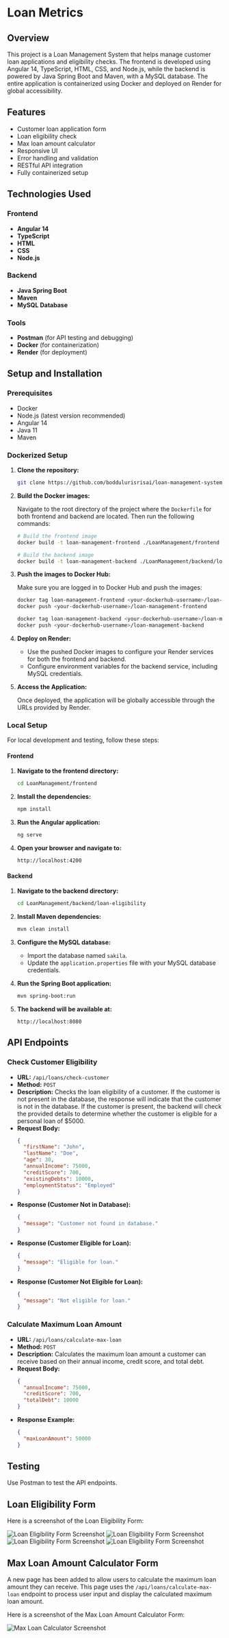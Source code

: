 # Loan Metrics

## Overview

This project is a Loan Management System that helps manage customer loan applications and eligibility checks. The frontend is developed using Angular 14, TypeScript, HTML, CSS, and Node.js, while the backend is powered by Java Spring Boot and Maven, with a MySQL database. The entire application is containerized using Docker and deployed on Render for global accessibility.

## Features

- Customer loan application form
- Loan eligibility check
- Max loan amount calculator
- Responsive UI
- Error handling and validation
- RESTful API integration
- Fully containerized setup

## Technologies Used

### Frontend

- **Angular 14**
- **TypeScript**
- **HTML**
- **CSS**
- **Node.js**

### Backend

- **Java Spring Boot**
- **Maven**
- **MySQL Database**

### Tools

- **Postman** (for API testing and debugging)
- **Docker** (for containerization)
- **Render** (for deployment)

## Setup and Installation

### Prerequisites

- Docker
- Node.js (latest version recommended)
- Angular 14
- Java 11
- Maven

### Dockerized Setup

1. **Clone the repository:**

   ```bash
   git clone https://github.com/boddulurisrisai/loan-management-system.git
   ```

2. **Build the Docker images:**

   Navigate to the root directory of the project where the `Dockerfile` for both frontend and backend are located. Then run the following commands:

   ```bash
   # Build the frontend image
   docker build -t loan-management-frontend ./LoanManagement/frontend

   # Build the backend image
   docker build -t loan-management-backend ./LoanManagement/backend/loan-eligibility
   ```

3. **Push the images to Docker Hub:**

   Make sure you are logged in to Docker Hub and push the images:

   ```bash
   docker tag loan-management-frontend <your-dockerhub-username>/loan-management-frontend
   docker push <your-dockerhub-username>/loan-management-frontend

   docker tag loan-management-backend <your-dockerhub-username>/loan-management-backend
   docker push <your-dockerhub-username>/loan-management-backend
   ```

4. **Deploy on Render:**

   - Use the pushed Docker images to configure your Render services for both the frontend and backend.
   - Configure environment variables for the backend service, including MySQL credentials.

5. **Access the Application:**

   Once deployed, the application will be globally accessible through the URLs provided by Render.

### Local Setup

For local development and testing, follow these steps:

#### Frontend

1. **Navigate to the frontend directory:**

   ```bash
   cd LoanManagement/frontend
   ```

2. **Install the dependencies:**

   ```bash
   npm install
   ```

3. **Run the Angular application:**

   ```bash
   ng serve
   ```

4. **Open your browser and navigate to:**
   ```
   http://localhost:4200
   ```

#### Backend

1. **Navigate to the backend directory:**

   ```bash
   cd LoanManagement/backend/loan-eligibility
   ```

2. **Install Maven dependencies:**

   ```bash
   mvn clean install
   ```

3. **Configure the MySQL database:**

   - Import the database named `sakila`.
   - Update the `application.properties` file with your MySQL database credentials.

4. **Run the Spring Boot application:**

   ```bash
   mvn spring-boot:run
   ```

5. **The backend will be available at:**
   ```
   http://localhost:8080
   ```

## API Endpoints

### Check Customer Eligibility

- **URL:** `/api/loans/check-customer`
- **Method:** `POST`
- **Description:** Checks the loan eligibility of a customer. If the customer is not present in the database, the response will indicate that the customer is not in the database. If the customer is present, the backend will check the provided details to determine whether the customer is eligible for a personal loan of $5000.
- **Request Body:**
  ```json
  {
    "firstName": "John",
    "lastName": "Doe",
    "age": 30,
    "annualIncome": 75000,
    "creditScore": 700,
    "existingDebts": 10000,
    "employmentStatus": "Employed"
  }
  ```
- **Response (Customer Not in Database):**
  ```json
  {
    "message": "Customer not found in database."
  }
  ```
- **Response (Customer Eligible for Loan):**
  ```json
  {
    "message": "Eligible for loan."
  }
  ```
- **Response (Customer Not Eligible for Loan):**
  ```json
  {
    "message": "Not eligible for loan."
  }
  ```

### Calculate Maximum Loan Amount

- **URL:** `/api/loans/calculate-max-loan`
- **Method:** `POST`
- **Description:** Calculates the maximum loan amount a customer can receive based on their annual income, credit score, and total debt.
- **Request Body:**
  ```json
  {
    "annualIncome": 75000,
    "creditScore": 700,
    "totalDebt": 10000
  }
  ```
- **Response Example:**
  ```json
  {
    "maxLoanAmount": 50000
  }
  ```

## Testing

Use Postman to test the API endpoints.

## Loan Eligibility Form

Here is a screenshot of the Loan Eligibility Form:

![Loan Eligibility Form Screenshot](screenshots/Screenshot2.png)
![Loan Eligibility Form Screenshot](screenshots/Screenshot1.png)
![Loan Eligibility Form Screenshot](screenshots/Screenshot3.png)
![Loan Eligibility Form Screenshot](screenshots/Screenshot4.png)

## Max Loan Amount Calculator Form

A new page has been added to allow users to calculate the maximum loan amount they can receive. This page uses the `/api/loans/calculate-max-loan` endpoint to process user input and display the calculated maximum loan amount.

Here is a screenshot of the Max Loan Amount Calculator Form:

![Max Loan Calculator Screenshot](screenshots/MaxLoanCalculator.png)
